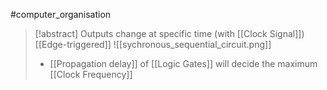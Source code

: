 #computer_organisation 
>[!abstract] Outputs change at specific time (with [[Clock Signal]]) [[Edge-triggered]]
>![[sychronous_sequential_circuit.png]]
>- [[Propagation delay]] of [[Logic Gates]] will decide the maximum [[Clock Frequency]]